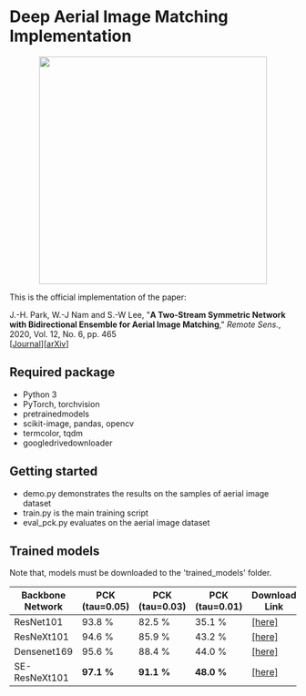 # Deep Aerial Image Matching Implementation

<p align="center">
  <img src="https://www.mdpi.com/remotesensing/remotesensing-12-00465/article_deploy/html/images/remotesensing-12-00465-ag-550.jpg" width="400">
</p>

This is the official implementation of the paper: 

J.-H. Park, W.-J Nam and S.-W Lee, "**A Two-Stream Symmetric Network with Bidirectional Ensemble for Aerial Image Matching**,"  *Remote Sens.*, 2020, Vol. 12, No. 6, pp. 465 <br>
[[Journal](https://doi.org/10.3390/rs12030465)][[arXiv](https://arxiv.org/abs/2002.01325)]

## Required package ###
  - Python 3
  - PyTorch, torchvision
  - pretrainedmodels
  - scikit-image, pandas, opencv
  - termcolor, tqdm
  - googledrivedownloader

## Getting started ###
  - demo.py demonstrates the results on the samples of aerial image dataset
  - train.py is the main training script
  - eval_pck.py evaluates on the aerial image dataset

## Trained models ###

Note that, models must be downloaded to the 'trained_models' folder.

| Backbone Network | PCK (tau=0.05) | PCK (tau=0.03) | PCK (tau=0.01) | Download Link                                                |
| ---------------- | ----------------- | ----------------- | ----------------- | ------------------------------------------------------------ |
| ResNet101        | 93.8 %            | 82.5 %            | 35.1 %            | [[here]](https://docs.google.com/uc?id=1lM3PF2yRw1RmYTYUQ24L8rcaX4hRFFfa) |
| ResNeXt101       | 94.6 %            | 85.9 %            | 43.2 %            | [[here]](https://docs.google.com/uc?id=1FjqjbU1CDgoITnAzf6fqvW1tHYS4kHKZ) |
| Densenet169      | 95.6 %            | 88.4 %            | 44.0 %            | [[here]](https://docs.google.com/uc?id=1DsAdFOUpqZDLwONtcTe3NE4ZWtwZquOK) |
| SE-ResNeXt101    | **97.1 %**            | **91.1 %**            | **48.0 %**            | [[here]](https://docs.google.com/uc?id=1vTj9Kk7bQPEOKwtm_TE3gqqcPyuv-x3i) |

